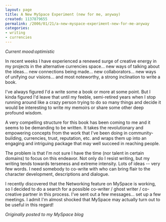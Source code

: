 ```yaml
---
layout: page
title: A New MySpace Experiment (new for me, anyway)
created: 1137879655
permalink: /2006/01/21/a-new-myspace-experiment-new-for-me-anyway
categories:
- writing
- currencies
---
```

*Current mood:optimistic*

In recent weeks I have experienced a renewed surge of creative energy in my projects in the alternative currencies space… new ways of talking about the ideas… new connections being made… new collaborators… new ways of unifying our visions… and most noteworthy, a strong inclination to write a book.

I've always figured I'd a write some a book or more at some point. But I kinda figured I'd leave that until my feeble, semi-retired years when I stop running around like a crazy person trying to do so many things and decide it would be interesting to write my memoirs or share some other deep profound wisdom.

A very compelling structure for this book has been coming to me and it seems to be demanding to be written. It takes the revolutionary and empowering concepts from the work that I've been doing in community-building, currencies, trust, reputation, etc. and wraps them up into an engaging and intriguing package that may well succeed in reaching people.

The problem is that I'm not sure I have the time (nor talent in certain domains) to focus on this endeavor. Not only do I resist writing, but my writing tends towards terseness and extreme intensity. Lots of ideas -- very few words. I need somebody to co-write with who can bring flair to the character development, descriptions and dialogue.

I recently discovered that the Networking feature on MySpace is working, so I decided to do a search for a possible co-writer / ghost writer / co-creative partner in this process. I've sent out a few messages… set up a few meetings. I admit I'm almost shocked that MySpace may actually turn out to be useful in this regard!

*Originally posted to my MySpace blog*
